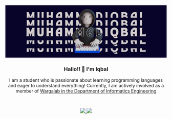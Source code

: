 <div align="center">
  <img src="https://raw.githubusercontent.com/LabQii/LabQii/master/bg-github-2.png" alt="stacks" />
  <h3>Hallo!! 👋 I'm Iqbal</h3>
  <p>I am a student who is passionate about learning programming languages and eager to understand everything! Currently, I am actively involved as a member of <a href="https://www.instagram.com/wargalabtif_/?hl=id">Wargalab in the Department of Informatics Engineering</a></p>
</div>
<br>

<p align="center">
  <a href="https://github.com/LabQii">
    <img height="180em" src="https://github-readme-stats-eight-theta.vercel.app/api?username=LabQii&show_icons=true&theme=algolia&include_all_commits=true&count_private=true" />
    <img height="180em" src="https://github-readme-stats-eight-theta.vercel.app/api/top-langs/?username=LabQii&layout=compact&langs_count=8&theme=algolia" />
  </a>
</p>
